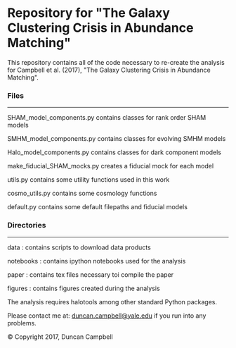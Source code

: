 # Repository for "The Galaxy Clustering Crisis in Abundance Matching"


This repository contains all of the code necessary to re-create the analysis for 
Campbell et al. (2017), "The Galaxy Clustering Crisis in Abundance Matching".


### Files
---------
SHAM_model_components.py contains classes for rank order SHAM models

SMHM_model_components.py contains classes for evolving SMHM models

Halo_model_components.py contains classes for dark component models

make_fiducial_SHAM_mocks.py creates a fiducial mock for each model

utils.py contains some utility functions used in this work

cosmo_utils.py contains some cosmology functions

default.py contains some default filepaths and fiducial models

### Directories
---------------
data : contains scripts to download data products

notebooks : contains ipython notebooks used for the analysis

paper : contains tex files necessary toi compile the paper

figures : contains figures created during the analysis


The analysis requires halotools among other standard Python packages.


Please contact me at: duncan.campbell@yale.edu if you run into any problems.



&copy; Copyright 2017, Duncan Campbell 
